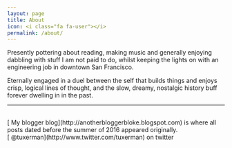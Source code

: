 ```yaml
---
layout: page
title: About
icon: <i class="fa fa-user"></i>
permalink: /about/
---
```


<!-- <img class="col one right" src="/img/prof_pic.jpg"> -->
Presently pottering about reading, making music and generally enjoying dabbling with stuff I am not paid to do, whilst keeping the lights on with an engineering job in downtown San Francisco.

Eternally engaged in a duel between the self that builds things and enjoys crisp, logical lines of thought, and the slow, dreamy, nostalgic history buff forever dwelling in in the past.

<hr/>
<br/>
[<i class="fa fa-rss-square" aria-hidden="true"></i> My blogger blog](http://anotherbloggerbloke.blogspot.com) is where all posts dated before the summer of 2016 appeared originally.
<br/>
[<i class="fa fa-twitter-square"></i> @tuxerman](http://www.twitter.com/tuxerman) on twitter

<!-- 
<br/>
<hr/>
<br/>
<span class="contacticon center">
	<a href="mailto:you@example.com"><i class="fa fa-envelope-square"></i></a>
	<a href="https://github.com" target="_blank"><i class="fa fa-github-square"></i></a>
	<a href="https://www.linkedin.com" target="_blank"><i class="fa fa-linkedin-square"></i></a>
	<a href="http://tumblr.com" target="_blank"><i class="fa fa-tumblr-square"></i></a>
	<a href="https://twitter.com" target="_blank"><i class="fa fa-twitter-square"></i></a>
</span>

<div class="col three caption">
	You can even add a little note about which of these is the best way to reach you.
</div>

 -->